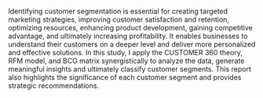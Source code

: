 Identifying customer segmentation is essential for creating targeted marketing strategies, improving customer satisfaction and retention, optimizing resources, 
enhancing product development, gaining competitive advantage, and ultimately increasing profitability. 
It enables businesses to understand their customers on a deeper level and deliver more personalized and effective solutions.
In this study, I apply the CUSTOMER 360 theory, RFM model, and BCG matrix synergistically to analyze the data, generate meaningful insights and ultimately 
classify customer segments.
This report also highlights the significance of each customer segment and provides strategic recommendations.
